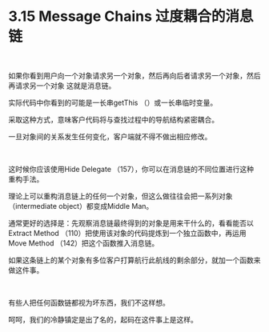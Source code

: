 # 3.15 Message Chains 过度耦合的消息链

<br>

如果你看到用户向一个对象请求另一个对象，然后再向后者请求另一个对象，然后再请求另一个对象 这就是消息链。

实际代码中你看到的可能是一长串getThis （）或一长串临时变量。

采取这种方式，意味客户代码将与查找过程中的导航结构紧密耦合。

一旦对象间的关系发生任何变化，客户端就不得不做出相应修改。

<br>

这时候你应该使用Hide Delegate （157），你可以在消息链的不同位置进行这种重构手法。

理论上可以重构消息链上的任何一个对象，但这么做往往会把一系列对象（intermediate object）都变成Middle Man。

通常更好的选择是：先观察消息链最终得到的对象是用来干什么的，看看能否以Extract Method （110）把使用该对象的代码提炼到一个独立函数中，再运用Move Method （142）把这个函数推入消息链。

如果这条链上的某个对象有多位客户打算航行此航线的剩余部分，就加一个函数来做这件事。

<br>

有些人把任何函数链都视为坏东西，我们不这样想。

呵呵，我们的冷静镇定是出了名的，起码在这件事上是这样。

<br>

